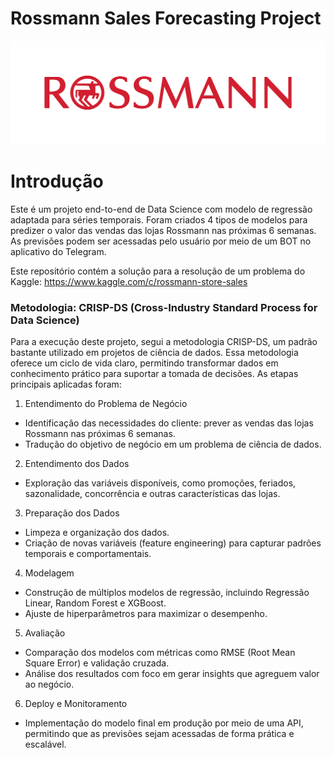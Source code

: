 # Rossmann Sales Forecasting Project

<div align="center">
<img src="img/rossmann_logo.png" />
</div>

# Introdução
Este é um projeto end-to-end de Data Science com modelo de regressão adaptada para séries temporais. Foram criados 4 tipos de modelos para predizer o valor das vendas das lojas Rossmann nas próximas 6 semanas. As previsões podem ser acessadas pelo usuário por meio de um BOT no aplicativo do Telegram.

Este repositório contém a solução para a resolução de um problema do Kaggle: https://www.kaggle.com/c/rossmann-store-sales

### Metodologia: CRISP-DS (Cross-Industry Standard Process for Data Science)
Para a execução deste projeto, segui a metodologia CRISP-DS, um padrão bastante utilizado em projetos de ciência de dados. Essa metodologia oferece um ciclo de vida claro, permitindo transformar dados em conhecimento prático para suportar a tomada de decisões. As etapas principais aplicadas foram:
1. Entendimento do Problema de Negócio
* Identificação das necessidades do cliente: prever as vendas das lojas Rossmann nas próximas 6 semanas.
* Tradução do objetivo de negócio em um problema de ciência de dados.
2. Entendimento dos Dados
* Exploração das variáveis disponíveis, como promoções, feriados, sazonalidade, concorrência e outras características das lojas.
3. Preparação dos Dados
* Limpeza e organização dos dados.
* Criação de novas variáveis (feature engineering) para capturar padrões temporais e comportamentais.
4. Modelagem
* Construção de múltiplos modelos de regressão, incluindo Regressão Linear, Random Forest e XGBoost.
* Ajuste de hiperparâmetros para maximizar o desempenho.
5. Avaliação
* Comparação dos modelos com métricas como RMSE (Root Mean Square Error) e validação cruzada.
* Análise dos resultados com foco em gerar insights que agreguem valor ao negócio.
6. Deploy e Monitoramento
* Implementação do modelo final em produção por meio de uma API, permitindo que as previsões sejam acessadas de forma prática e escalável.
